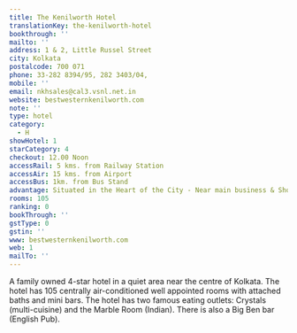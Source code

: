 ```yaml
---
title: The Kenilworth Hotel
translationKey: the-kenilworth-hotel
bookthrough: ''
mailto: ''
address: 1 & 2, Little Russel Street
city: Kolkata
postalcode: 700 071
phone: 33-282 8394/95, 282 3403/04,
mobile: ''
email: nkhsales@cal3.vsnl.net.in
website: bestwesternkenilworth.com
note: ''
type: hotel
category:
  - H
showHotel: 1
starCategory: 4
checkout: 12.00 Noon
accessRail: 5 kms. from Railway Station
accessAir: 15 kms. from Airport
accessBus: 1km. from Bus Stand
advantage: Situated in the Heart of the City - Near main business & Shopping Centre
rooms: 105
ranking: 0
bookThrough: ''
gstType: 0
gstin: ''
www: bestwesternkenilworth.com
web: 1
mailTo: ''
---
```







A family owned 4-star hotel in a quiet area near the centre of Kolkata. The hotel has 105 centrally air-conditioned well appointed rooms with attached baths and mini bars. The hotel has two famous eating outlets: Crystals (multi-cuisine) and the Marble Room (Indian). There is also a Big Ben bar (English Pub).